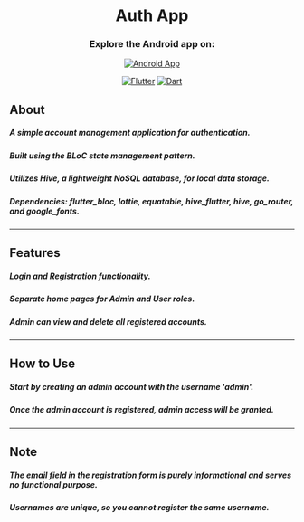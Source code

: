 <div align="center">

<h1>Auth App</h1>

### Explore the Android app on:
[![Android App](https://img.shields.io/badge/Android%20App-Visit-%236A0DAD?style=for-the-badge&logo=android)](https://drive.google.com/file/d/19cA2ek83XCKARlvFaRVSo8jGmzlQEgau/view?usp=drivesdk) 

[![Flutter](https://img.shields.io/badge/Flutter-%2302569B?style=for-the-badge&logo=flutter&logoColor=white)](https://flutter.dev/)
[![Dart](https://img.shields.io/badge/Dart-%230175C2?style=for-the-badge&logo=dart&logoColor=white)](https://dart.dev/)
</div>

## About
##### A simple account management application for authentication.
##### Built using the BLoC state management pattern.
##### Utilizes Hive, a lightweight NoSQL database, for local data storage.
##### Dependencies: flutter_bloc, lottie, equatable, hive_flutter, hive, go_router, and google_fonts.
-------------------------
## Features
##### Login and Registration functionality.
##### Separate home pages for Admin and User roles.
##### Admin can view and delete all registered accounts.
------------------------
## How to Use
##### Start by creating an admin account with the username 'admin'.
##### Once the admin account is registered, admin access will be granted.
------------------------
## Note
##### The email field in the registration form is purely informational and serves no functional purpose.
##### Usernames are unique, so you cannot register the same username.
